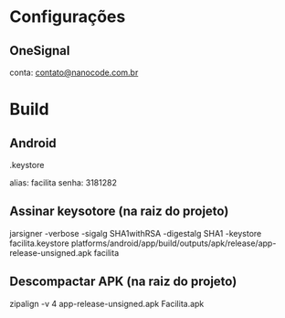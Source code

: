 
# Configurações

## OneSignal

conta: contato@nanocode.com.br

# Build

## Android

.keystore

alias: facilita
senha: 3181282

## Assinar keysotore (na raiz do projeto)

jarsigner -verbose -sigalg SHA1withRSA -digestalg SHA1 -keystore facilita.keystore platforms/android/app/build/outputs/apk/release/app-release-unsigned.apk facilita

## Descompactar APK (na raiz do projeto)

zipalign -v 4 app-release-unsigned.apk Facilita.apk